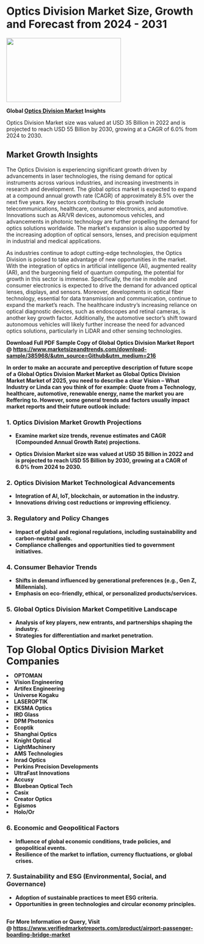 <H1>Optics Division Market Size, Growth and Forecast from 2024 - 2031</H1><img class="aligncenter size-medium wp-image-584254" src="https://thirdeyenews.in/wp-content/uploads/2024/09/Global-Market-Research-300x168.jpeg" alt="" width="300" height="168" /><p><strong>Global&nbsp;<a href="https://www.marketsizeandtrends.com/download-sample/385968/&amp;utm_source=Github&utm_medium=216">Optics Division Market</a> Insights</strong></p><p>Optics Division Market size was valued at USD 35 Billion in 2022 and is projected to reach USD 55 Billion by 2030, growing at a CAGR of 6.0% from 2024 to 2030.</p><p><h2>Market Growth Insights</h2> <p>The Optics Division is experiencing significant growth driven by advancements in laser technologies, the rising demand for optical instruments across various industries, and increasing investments in research and development. The global optics market is expected to expand at a compound annual growth rate (CAGR) of approximately 8.5% over the next five years. Key sectors contributing to this growth include telecommunications, healthcare, consumer electronics, and automotive. Innovations such as AR/VR devices, autonomous vehicles, and advancements in photonic technology are further propelling the demand for optics solutions worldwide. The market's expansion is also supported by the increasing adoption of optical sensors, lenses, and precision equipment in industrial and medical applications.</p> <p><strong></strong></p> <p>As industries continue to adopt cutting-edge technologies, the Optics Division is poised to take advantage of new opportunities in the market. With the integration of optics in artificial intelligence (AI), augmented reality (AR), and the burgeoning field of quantum computing, the potential for growth in this sector is immense. Specifically, the rise in mobile and consumer electronics is expected to drive the demand for advanced optical lenses, displays, and sensors. Moreover, developments in optical fiber technology, essential for data transmission and communication, continue to expand the market’s reach. The healthcare industry’s increasing reliance on optical diagnostic devices, such as endoscopes and retinal cameras, is another key growth factor. Additionally, the automotive sector’s shift toward autonomous vehicles will likely further increase the need for advanced optics solutions, particularly in LiDAR and other sensing technologies.</p> <p><strong></p><p><span class=""><strong>Download Full PDF Sample Copy of Global Optics Division Market Report</strong> @ <a href="https://www.marketsizeandtrends.com/download-sample/385968/&amp;utm_source=Github&utm_medium=216" target="_blank">https://www.marketsizeandtrends.com/download-sample/385968/&amp;utm_source=Github&utm_medium=216</a></span></p><p>In order to make an accurate and perceptive description of future scope of a Global&nbsp;Optics Division Market Market as Global&nbsp;Optics Division Market Market of 2025, you need to describe a clear Vision &ndash; What Industry or Linda can you think of for example: Quote from a Technology, healthcare, automotive, renewable energy, name the market you are Reffering to. However, some general trends and factors usually impact market reports and their future outlook include:</p><h3>1.&nbsp;<strong>Optics Division Market Growth Projections</strong></h3><ul><li>Examine market size trends, revenue estimates and CAGR (Compounded Annual Growth Rate) projections.</li><li><p>Optics Division Market size was valued at USD 35 Billion in 2022 and is projected to reach USD 55 Billion by 2030, growing at a CAGR of 6.0% from 2024 to 2030.</p></li></ul><h3>2.&nbsp;<strong>Optics Division Market Technological Advancements</strong></h3><ul><li>Integration of AI, IoT, blockchain, or automation in the industry.</li><li>Innovations driving cost reductions or improving efficiency.</li></ul><h3>3.&nbsp;<strong>Regulatory and Policy Changes</strong></h3><ul><li>Impact of global and regional regulations, including sustainability and carbon-neutral goals.</li><li>Compliance challenges and opportunities tied to government initiatives.</li></ul><h3>4.&nbsp;<strong>Consumer Behavior Trends</strong></h3><ul><li>Shifts in demand influenced by generational preferences (e.g., Gen Z, Millennials).</li><li>Emphasis on eco-friendly, ethical, or personalized products/services.</li></ul><h3>5.&nbsp;<strong>Global Optics Division Market Competitive Landscape</strong></h3><ul><li>Analysis of key players, new entrants, and partnerships shaping the industry.</li><li>Strategies for differentiation and market penetration.</li></ul><p data-pm-slice="1 1 []"><span style="color: inherit; font-family: inherit; font-size: 25px;">Top Global Optics Division Market Companies</span></p><div class="" data-test-id=""><p><li>OPTOMAN</li><li> Vision Engineering</li><li> Artifex Engineering</li><li> Universe Kogaku</li><li> LASEROPTIK</li><li> EKSMA Optics</li><li> IRD Glass</li><li> DPM Photonics</li><li> Ecoptik</li><li> Shanghai Optics</li><li> Knight Optical</li><li> LightMachinery</li><li> AMS Technologies</li><li> Inrad Optics</li><li> Perkins Precision Developments</li><li> UltraFast Innovations</li><li> Accusy</li><li> Bluebean Optical Tech</li><li> Casix</li><li> Creator Optics</li><li> Egismos</li><li> Holo/Or</li></p></div><h3>6.&nbsp;<strong>Economic and Geopolitical Factors</strong></h3><ul><li>Influence of global economic conditions, trade policies, and geopolitical events.</li><li>Resilience of the market to inflation, currency fluctuations, or global crises.</li></ul><h3>7.&nbsp;<strong>Sustainability and ESG (Environmental, Social, and Governance)</strong></h3><ul><li>Adoption of sustainable practices to meet ESG criteria.</li><li>Opportunities in green technologies and circular economy principles.</li></ul><h2><strong style="font-size: 14px;">For More Information or Query, Visit @&nbsp;</strong><a style="background-color: #ffffff; font-size: 14px;" href="https://www.marketsizeandtrends.com/report/optics-division-market/" target="_blank">https://www.verifiedmarketreports.com/product/airport-passenger-boarding-bridge-market</a></h2>
